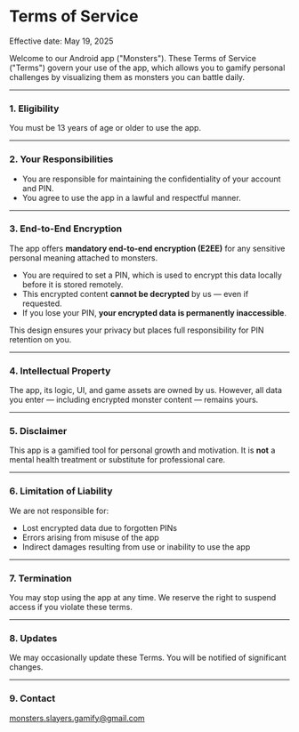 # Terms of Service

Effective date: May 19, 2025

Welcome to our Android app ("Monsters"). These Terms of Service ("Terms") govern your use of the app, which allows you to gamify personal challenges by visualizing them as monsters you can battle daily.

---

### 1. Eligibility

You must be 13 years of age or older to use the app. 

---

### 2. Your Responsibilities

- You are responsible for maintaining the confidentiality of your account and PIN.
- You agree to use the app in a lawful and respectful manner.

---

### 3. End-to-End Encryption

The app offers **mandatory end-to-end encryption (E2EE)** for any sensitive personal meaning attached to monsters.

- You are required to set a PIN, which is used to encrypt this data locally before it is stored remotely.
- This encrypted content **cannot be decrypted** by us — even if requested.
- If you lose your PIN, **your encrypted data is permanently inaccessible**.

This design ensures your privacy but places full responsibility for PIN retention on you.

---

### 4. Intellectual Property

The app, its logic, UI, and game assets are owned by us. However, all data you enter — including encrypted monster content — remains yours.

---

### 5. Disclaimer

This app is a gamified tool for personal growth and motivation. It is **not** a mental health treatment or substitute for professional care.

---

### 6. Limitation of Liability

We are not responsible for:
- Lost encrypted data due to forgotten PINs
- Errors arising from misuse of the app
- Indirect damages resulting from use or inability to use the app

---

### 7. Termination

You may stop using the app at any time. We reserve the right to suspend access if you violate these terms.

---

### 8. Updates

We may occasionally update these Terms. You will be notified of significant changes.

---

### 9. Contact

monsters.slayers.gamify@gmail.com

